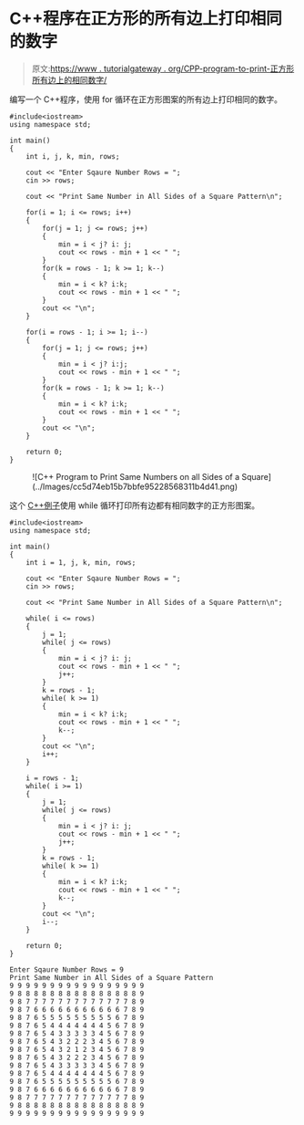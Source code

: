 # C++程序在正方形的所有边上打印相同的数字

> 原文:[https://www . tutorialgateway . org/CPP-program-to-print-正方形所有边上的相同数字/](https://www.tutorialgateway.org/cpp-program-to-print-same-numbers-on-all-sides-of-a-square/)

编写一个 C++程序，使用 for 循环在正方形图案的所有边上打印相同的数字。

```
#include<iostream>
using namespace std;

int main()
{
	int i, j, k, min, rows;

    cout << "Enter Sqaure Number Rows = ";
    cin >> rows;

    cout << "Print Same Number in All Sides of a Square Pattern\n"; 

    for(i = 1; i <= rows; i++)
    {
    	for(j = 1; j <= rows; j++)
		{
            min = i < j? i: j;
            cout << rows - min + 1 << " ";
        }
        for(k = rows - 1; k >= 1; k--)
        {
            min = i < k? i:k;
            cout << rows - min + 1 << " ";
        }
        cout << "\n";
    }	

    for(i = rows - 1; i >= 1; i--)
    {
    	for(j = 1; j <= rows; j++)
		{
            min = i < j? i:j;
            cout << rows - min + 1 << " ";
        }
        for(k = rows - 1; k >= 1; k--)
        {
            min = i < k? i:k;
            cout << rows - min + 1 << " ";
        }
        cout << "\n";
    }

 	return 0;
}
```

<figure class="wp-block-image size-large">![C++ Program to Print Same Numbers on all Sides of a Square](../Images/cc5d74eb15b7bbfe95228568311b4d41.png)</figure>

这个 [C++例子](https://www.tutorialgateway.org/cpp-programs/)使用 while 循环打印所有边都有相同数字的正方形图案。

```
#include<iostream>
using namespace std;

int main()
{
	int i = 1, j, k, min, rows;

    cout << "Enter Sqaure Number Rows = ";
    cin >> rows;

    cout << "Print Same Number in All Sides of a Square Pattern\n"; 

    while( i <= rows)
    {
        j = 1;
    	while( j <= rows)
		{
            min = i < j? i: j;
            cout << rows - min + 1 << " ";
            j++;
        }
        k = rows - 1;
        while( k >= 1)
        {
            min = i < k? i:k;
            cout << rows - min + 1 << " ";
            k--;
        }
        cout << "\n";
        i++;
    }	

    i = rows - 1;
    while( i >= 1)
    {
    	j = 1;
    	while( j <= rows)
		{
            min = i < j? i: j;
            cout << rows - min + 1 << " ";
            j++;
        }
        k = rows - 1;
        while( k >= 1)
        {
            min = i < k? i:k;
            cout << rows - min + 1 << " ";
            k--;
        }
        cout << "\n";
        i--;
    }

 	return 0;
}
```

```
Enter Sqaure Number Rows = 9
Print Same Number in All Sides of a Square Pattern
9 9 9 9 9 9 9 9 9 9 9 9 9 9 9 9 9 
9 8 8 8 8 8 8 8 8 8 8 8 8 8 8 8 9 
9 8 7 7 7 7 7 7 7 7 7 7 7 7 7 8 9 
9 8 7 6 6 6 6 6 6 6 6 6 6 6 7 8 9 
9 8 7 6 5 5 5 5 5 5 5 5 5 6 7 8 9 
9 8 7 6 5 4 4 4 4 4 4 4 5 6 7 8 9 
9 8 7 6 5 4 3 3 3 3 3 4 5 6 7 8 9 
9 8 7 6 5 4 3 2 2 2 3 4 5 6 7 8 9 
9 8 7 6 5 4 3 2 1 2 3 4 5 6 7 8 9 
9 8 7 6 5 4 3 2 2 2 3 4 5 6 7 8 9 
9 8 7 6 5 4 3 3 3 3 3 4 5 6 7 8 9 
9 8 7 6 5 4 4 4 4 4 4 4 5 6 7 8 9 
9 8 7 6 5 5 5 5 5 5 5 5 5 6 7 8 9 
9 8 7 6 6 6 6 6 6 6 6 6 6 6 7 8 9 
9 8 7 7 7 7 7 7 7 7 7 7 7 7 7 8 9 
9 8 8 8 8 8 8 8 8 8 8 8 8 8 8 8 9 
9 9 9 9 9 9 9 9 9 9 9 9 9 9 9 9 9 
```
